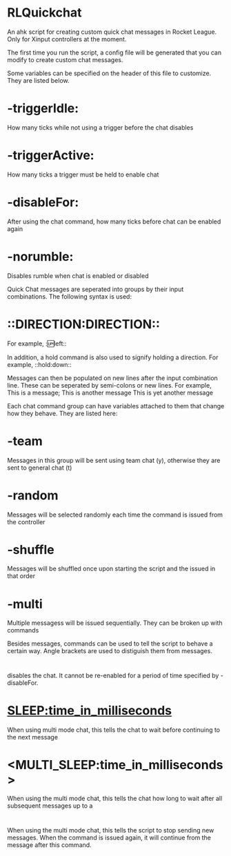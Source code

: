# RLQuickchat
An ahk script for creating custom quick chat messages in Rocket League. Only for Xinput controllers at the moment.

The first time you run the script, a config file will be generated that you can modify to create custom chat messages.

Some variables can be specified on the header of this file to customize. They are listed below.
# -triggerIdle: 
How many ticks while not using a trigger before the chat disables
# -triggerActive: 
How many ticks a trigger must be held to enable chat
# -disableFor: 
After using the <DISABLE> chat command, how many ticks before chat can be enabled again
# -norumble: 
Disables rumble when chat is enabled or disabled

Quick Chat messages are seperated into groups by their input combinations. The following syntax is used:
# ::DIRECTION:DIRECTION::
For example, 
::up:left::

In addition, a hold command is also used to signify holding a direction.
For example, 
::hold:down::

Messages can then be populated on new lines after the input combination line. These can be seperated by semi-colons or new lines.
For example,
This is a message; This is another message
This is yet another message

Each chat command group can have variables attached to them that change how they behave. They are listed here:
# -team
Messages in this group will be sent using team chat (y), otherwise they are sent to general chat (t)
# -random
Messages will be selected randomly each time the command is issued from the controller
# -shuffle
Messages will be shuffled once upon starting the script and the issued in that order
# -multi
Multiple messagess will be issued sequentially. They can be broken up with <STOP> commands


Besides messages, commands can be used to tell the script to behave a certain way. Angle brackets are used to distiguish them from messages.
# <DISABLE>
disables the chat. It cannot be re-enabled for a period of time specified by -disableFor.  
# <SLEEP:time_in_milliseconds>
When using multi mode chat, this tells the chat to wait before continuing to the next message  
# <MULTI_SLEEP:time_in_milliseconds>
When using the multi mode chat, this tells the chat how long to wait after all subsequent messages up to a <STOP>
# <STOP>
When using the multi mode chat, this tells the script to stop sending new messages. When the command is issued again, it will continue from the message after this command.
